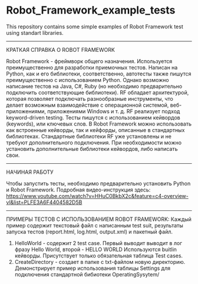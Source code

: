 # Robot_Framework_example_tests
This repository contains some simple examples of Robot Framework test using standart libraries.
______________
КРАТКАЯ СПРАВКА О ROBOT FRAMEWORK

  Robot Framework - фреймворк общего назначения. Используется преимущественно для разработки приемочных тестов. Написан на Python, как и его библиотеки, соответственно, автотесты также пишутся преимущественно с использованием Python. Однако возможно написание тестов на Java, C#, Ruby (но необходимо предварительно подключить соответствующие библиотеки).
  RF обладает архитектурой, которая позволяет подключать разнообразные инструменты, что делает возможным взаимодействие с операционной системой,  веб-приложениями, приложениями Windows и т. д.
  RF реализует подход keyword-driven testing. Тесты пишутся с использованием кейвордов (keywords), или ключевых слов.
  В Robot Framework можно использовать как встроенные кейворды, так и кейфорды, описанные в стандартных библиотеках. Стандартные библиотеки RF уже установлены и не требуют дополнительного подключения. При необходимости можно установить дополнительные библиотеки кейвордов, либо написать свои.
______________
НАЧИНАЯ РАБОТУ

Чтобы запустить тесты, необходимо предварительно установить Python и Robot Framework. Подробная видео-инструкция здесь:
https://www.youtube.com/watch?v=HHuC0BkbX2c&feature=c4-overview-vl&list=PLFE3A6F4404582D5B


______________
ПРИМЕРЫ ТЕСТОВ С ИСПОЛЬЗОВАНИЕМ ROBOT FRAMEWORK:
  Каждый пример содержит текстовый файл с написанным test suit, результаты запуска тестов (report.html, log.html, output.xml) и пакетный файл.
  1. HelloWorld - содержит 2 test case. Первый выводит выводит в лог фразу Hello World, второй - HELLO WORLD Используются buitlin кейворды. Присутствует только обязательная таблица Test cases.
  2. CreateDirectory - создает в папке с txt-файлом новую директорию. Демонстрирует пример использования таблицы Settings для подключения стандартной бибиотеки OperatingSysytem/


